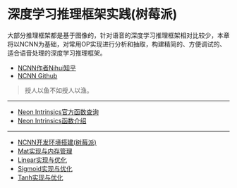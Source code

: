 # 深度学习推理框架实践(树莓派)

大部分推理框架都是基于图像的，针对语音的深度学习推理框架相对比较少，本章将以NCNN为基础，对常用OP实现进行分析和抽取，构建精简的、方便调试的、适合语音处理的深度学习推理框架。

- [NCNN作者Nihui知乎](https://www.zhihu.com/people/nihui-2)
- [NCNN Github](https://github.com/Tencent/ncnn)

> 授人以鱼不如授人以渔。

---

- [Neon Intrinsics官方函数查询](https://developer.arm.com/architectures/instruction-sets/intrinsics/)
- [Neon Intrinsics函数介绍](https://blog.csdn.net/baidu_37967613/article/details/75158610)

---

- [NCNN开发环境搭建(树莓派)](docs/深度学习推理框架实践(树莓派)/NCNN开发环境搭建(树莓派).md)
- [Mat实现与内存管理](docs/深度学习推理框架实践(树莓派)/Mat实现与内存管理.md)
- [Linear实现与优化](docs/深度学习推理框架实践(树莓派)/Linear实现与优化.md)
- [Sigmoid实现与优化](docs/深度学习推理框架实践(树莓派)/Sigmoid实现与优化.md)
- [Tanh实现与优化](docs/深度学习推理框架实践(树莓派)/Tanh实现与优化.md)
